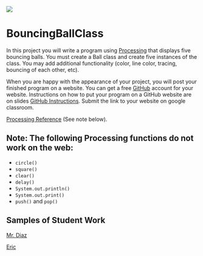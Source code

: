 ![](BallClass.png) 
# BouncingBallClass

In this project you will write a program using [Processing](https://processing.org) that displays five bouncing balls. You must create a Ball class and create five instances of the class. You may add additional functionality (color, line color, tracing, bouncing of each other, etc). 

When you are happy with the appearance of your project, you will post your finished program on a website. You can get a free [GitHub](https://github.com) account for your website. Instructions on how to put your program on a GitHub website are on slides [GitHub Instructions](https://docs.google.com/presentation/d/1ixFGgkEH7pFzWNaX8LePapQFWQg0BbsdVZMflQqHeSU/edit?usp=sharing). Submit the link to your website on google classroom.

[Processing Reference](https://processing.org/reference) (See note below).  


Note: The following Processing functions do not work on the web:
----------------------------------------------------------
+ `circle()`
+ `square()`
+ `clear()`
+ `delay()`
+ `System.out.println()`
+ `System.out.print()`
+ `push()` and `pop()`


Samples of Student Work
-----------------------
[Mr. Diaz](https://mrdiazsfhs.github.io/BouncingBallClass/)

[Eric](https://deleoneric153.github.io/BouncingBallClass/)
